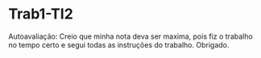 # Trab1-TI2
Autoavaliação: Creio que minha nota deva ser maxima, pois fiz o trabalho no tempo certo e segui todas as instruções do trabalho.
Obrigado.
